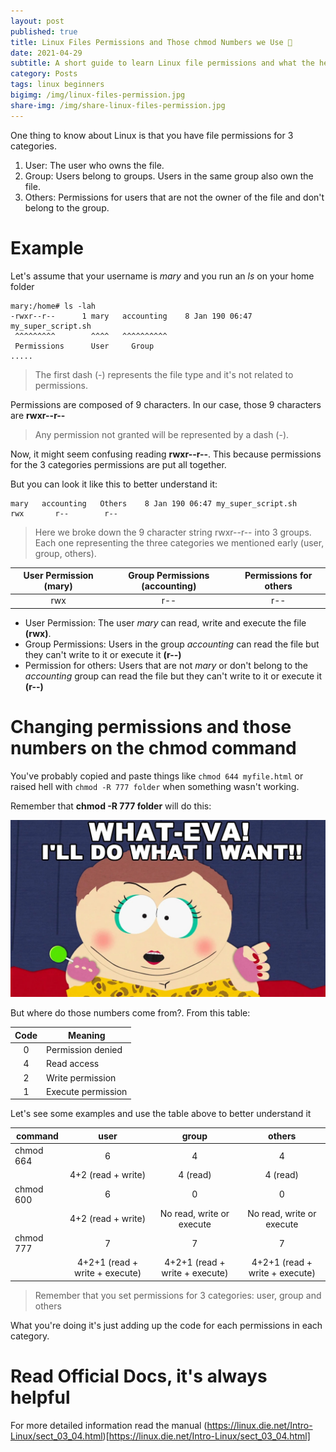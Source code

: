 ```yaml
---
layout: post
published: true
title: Linux Files Permissions and Those chmod Numbers we Use 🤔
date: 2021-04-29
subtitle: A short guide to learn Linux file permissions and what the hell are those numbers we use with chmod command
category: Posts
tags: linux beginners
bigimg: /img/linux-files-permission.jpg
share-img: /img/share-linux-files-permission.jpg
---
```


One thing to know about Linux is that you have file permissions for 3 categories.

1. User: The user who owns the file.
2. Group: Users belong to groups. Users in the same group also own the file.
3. Others: Permissions for users that are not the owner of the file and don't belong to the group.

# Example
Let's assume that your username is *mary* and you run an *ls* on your home folder

```
mary:/home# ls -lah
-rwxr--r--      1 mary   accounting    8 Jan 190 06:47 my_super_script.sh
 ^^^^^^^^^        ^^^^   ^^^^^^^^^^
 Permissions      User     Group
.....
```
> The first dash (-) represents the file type and it's not related to permissions.

Permissions are composed of 9 characters. In our case, those 9 characters are **rwxr--r--**

> Any permission not granted will be represented by a dash (-).  


Now, it might seem confusing reading **rwxr--r--**. This because permissions for the 3 categories permissions are put all together.

But you can look it like this to better understand it:

```
mary   accounting   Others    8 Jan 190 06:47 my_super_script.sh
rwx       r--        r--
```
> Here we broke down the 9 character string rwxr--r-- into 3 groups. Each one representing the three categories we mentioned early (user, group, others).

|User Permission (mary)|Group Permissions (accounting)|Permissions for others|
|:---:|:---:|:---:|
|rwx|r--|r--| 


- User Permission: The user *mary* can read, write and execute the file **(rwx)**.
- Group Permissions: Users in the group *accounting* can read the file but they can't write to it or execute it **(r--)**
- Permission for others: Users that are not *mary* or don't belong to the *accounting* group can read the file but they can't write to it or execute it **(r--)**

# Changing permissions and those numbers on the chmod command

You've probably copied and paste things like `chmod 644 myfile.html` or raised hell with `chmod -R 777 folder` when something wasn't working.

Remember that **chmod -R 777 folder** will do this:

![chmod777](/img/chmod777-cartman.jpg)


But where do those numbers come from?. From this table:

|Code|Meaning|
|:----:|-------|
|0|Permission denied|
|4|Read access|
|2|Write permission|
|1|Execute permission|

Let's see some examples and use the table above to better understand it

| command | user | group | others|
|---|:---:|:---:|:---:|
| chmod 664 | 6 | 4 | 4 |
| | 4+2 (read + write) | 4 (read)| 4 (read) |
| chmod 600| 6 | 0 | 0 |
| | 4+2 (read + write) | No read, write or execute | No read, write or execute |
| chmod 777| 7 | 7 | 7 |
| | 4+2+1 (read + write + execute)|4+2+1 (read + write + execute)|4+2+1 (read + write + execute)|  


> Remember that you set permissions for 3 categories: user, group and others

What you're doing it's just adding up the code for each permissions in each category.


# Read Official Docs, it's always helpful
For more detailed information read the manual (https://linux.die.net/Intro-Linux/sect_03_04.html)[https://linux.die.net/Intro-Linux/sect_03_04.html]